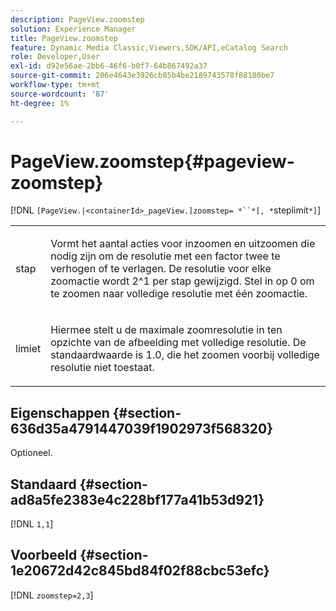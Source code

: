 ```yaml
---
description: PageView.zoomstep
solution: Experience Manager
title: PageView.zoomstep
feature: Dynamic Media Classic,Viewers,SDK/API,eCatalog Search
role: Developer,User
exl-id: d92e56ae-2bb6-46f6-b0f7-64b867492a37
source-git-commit: 206e4643e3926cb85b4be2189743578f88180be7
workflow-type: tm+mt
source-wordcount: '87'
ht-degree: 1%

---
```


# PageView.zoomstep{#pageview-zoomstep}

[!DNL `[PageView.|<containerId>_pageView.]zoomstep= *``*[, *`steplimit`*]`]

<table id="table_82C9252157DB41B5B98505855975D2F5"> 
 <tbody> 
  <tr> 
   <td colname="col1"> <p> <span class="codeph"><span class="varname"> stap</span></span> </p> </td> 
   <td colname="col2"> <p> Vormt het aantal acties voor inzoomen en uitzoomen die nodig zijn om de resolutie met een factor twee te verhogen of te verlagen. De resolutie voor elke zoomactie wordt 2^1 per stap gewijzigd. Stel in op <span class="codeph"> 0</span> om te zoomen naar volledige resolutie met één zoomactie. </p> </td> 
  </tr> 
  <tr> 
   <td colname="col1"> <p><span class="codeph"><span class="varname"> limiet</span></span> </p> </td> 
   <td colname="col2"> <p> Hiermee stelt u de maximale zoomresolutie in ten opzichte van de afbeelding met volledige resolutie. De standaardwaarde is <span class="codeph"> 1.0</span>, die het zoomen voorbij volledige resolutie niet toestaat. </p> </td> 
  </tr> 
 </tbody> 
</table>

## Eigenschappen {#section-636d35a4791447039f1902973f568320}

Optioneel.

## Standaard {#section-ad8a5fe2383e4c228bf177a41b53d921}

[!DNL `1,1`]

## Voorbeeld {#section-1e20672d42c845bd84f02f88cbc53efc}

[!DNL `zoomstep=2,3`]
